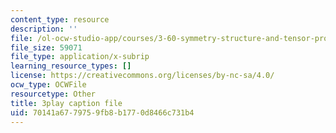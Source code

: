 ```yaml
---
content_type: resource
description: ''
file: /ol-ocw-studio-app/courses/3-60-symmetry-structure-and-tensor-properties-of-materials-fall-2005/70141a6779759fb8b1770d8466c731b4_DKDcpkK3pM8.srt
file_size: 59071
file_type: application/x-subrip
learning_resource_types: []
license: https://creativecommons.org/licenses/by-nc-sa/4.0/
ocw_type: OCWFile
resourcetype: Other
title: 3play caption file
uid: 70141a67-7975-9fb8-b177-0d8466c731b4
---
```

